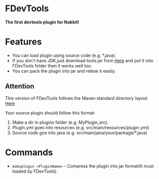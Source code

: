 # FDevTools
__The first devtools plugin for Nukkit!__

# Features
* You can load plugin using source code (e.g. *.java).
* If you don't have JDK,just download tools.jar from [Here](https://www.dropbox.com/s/vjvcebljpk6qlmj/tools.jar?dl=0) and put it into FDevTools folder then it works well too.
* You can pack the plugin into jar and relese it easily.

## Attention
This version of FDevTools follows the Maven standard directory layout. [Here](https://maven.apache.org/guides/introduction/introduction-to-the-standard-directory-layout.html)

Your source plugin should follow this format:

1. Make a dir in plugins folder (e.g. MyPlugin_src).
2. Plugin.yml goes into resources (e.g. src/main/resources/plugin.yml)
3. Source code goe into java (e.g. src/main/java/your/package/*.java)

# Commands
* `makeplugin <PluginName>` - Compress the plugin into jar format(It must loaded by FDevTools).
